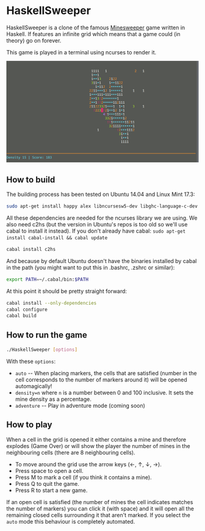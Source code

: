 # HaskellSweeper
HaskellSweeper is a clone of the famous [Minesweeper](https://en.wikipedia.org/wiki/Minesweeper_%28video_game%29) game written in Haskell. If features an infinite grid which means that a game could (in theory) go on forever.

This game is played in a terminal using ncurses to render it.

![HaskellSweeper game screenshot](screenshot.png)

## How to build
The building process has been tested on Ubuntu 14.04 and Linux Mint 17.3:
```sh
sudo apt-get install happy alex libncursesw5-dev libghc-language-c-dev
```
All these dependencies are needed for the ncurses library we are using.
We also need c2hs (but the version in Ubuntu's repos is too old so we'll use cabal to install it instead). If you don't already have cabal: `sudo apt-get install cabal-install && cabal update`
```sh
cabal install c2hs
```
And because by default Ubuntu doesn't have the binaries installed by cabal in the path (you might want to put this in .bashrc, .zshrc or similar):
```sh
export PATH=~/.cabal/bin:$PATH
```

At this point it should be pretty straight forward:
```sh
cabal install --only-dependencies
cabal configure
cabal build
```

## How to run the game
```sh
./HaskellSweeper [options]
```

With these `options`:

- `auto` -- When placing markers, the cells that are satisfied (number in the cell corresponds to the number of markers around it) will be opened automagically!
- `density=n` where `n` is a number between 0 and 100 inclusive. It sets the mine density as a percentage.
- `adventure` -- Play in adventure mode (coming soon)

## How to play
When a cell in the grid is opened it either contains a mine and therefore explodes (Game Over) or will show the player the number of mines in the neighbouring cells (there are 8 neighbouring cells).

- To move around the grid use the arrow keys (←, ↑, ↓, →).
- Press space to open a cell.
- Press M to mark a cell (if you think it contains a mine).
- Press Q to quit the game.
- Press R to start a new game.

If an open cell is satisfied (the number of mines the cell indicates matches the number of markers) you can click it (with space) and it will open all the remaining closed cells surrounding it that aren't marked. If you select the `auto` mode this behaviour is completely automated.
